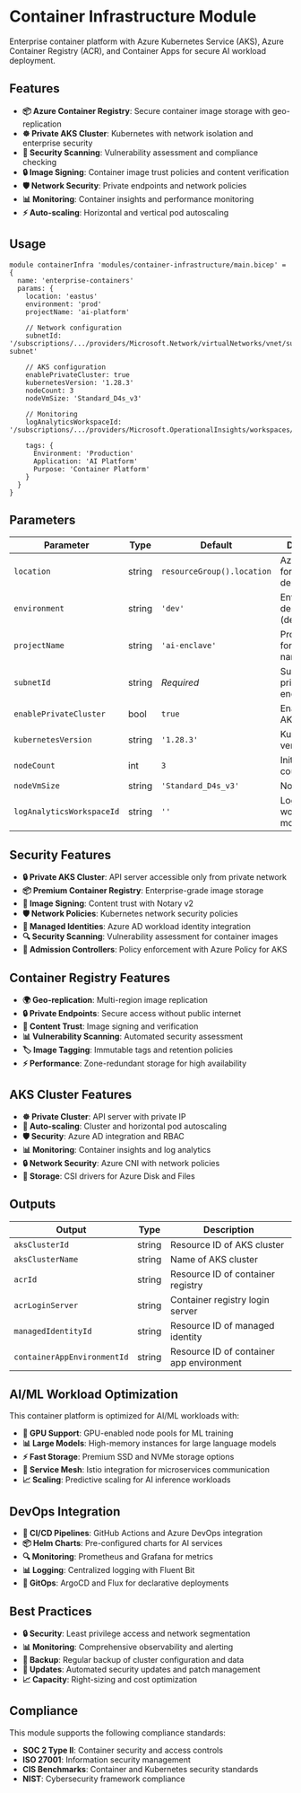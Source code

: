 # Container Infrastructure Module

Enterprise container platform with Azure Kubernetes Service (AKS), Azure Container Registry (ACR), and Container Apps for secure AI workload deployment.

## Features

- **📦 Azure Container Registry**: Secure container image storage with geo-replication
- **☸️ Private AKS Cluster**: Kubernetes with network isolation and enterprise security
- **🔐 Security Scanning**: Vulnerability assessment and compliance checking
- **🔒 Image Signing**: Container image trust policies and content verification
- **🛡️ Network Security**: Private endpoints and network policies
- **📊 Monitoring**: Container insights and performance monitoring
- **⚡ Auto-scaling**: Horizontal and vertical pod autoscaling

## Usage

```bicep
module containerInfra 'modules/container-infrastructure/main.bicep' = {
  name: 'enterprise-containers'
  params: {
    location: 'eastus'
    environment: 'prod'
    projectName: 'ai-platform'
    
    // Network configuration
    subnetId: '/subscriptions/.../providers/Microsoft.Network/virtualNetworks/vnet/subnets/container-subnet'
    
    // AKS configuration
    enablePrivateCluster: true
    kubernetesVersion: '1.28.3'
    nodeCount: 3
    nodeVmSize: 'Standard_D4s_v3'
    
    // Monitoring
    logAnalyticsWorkspaceId: '/subscriptions/.../providers/Microsoft.OperationalInsights/workspaces/logs'
    
    tags: {
      Environment: 'Production'
      Application: 'AI Platform'
      Purpose: 'Container Platform'
    }
  }
}
```

## Parameters

| Parameter | Type | Default | Description |
|-----------|------|---------|-------------|
| `location` | string | `resourceGroup().location` | Azure region for deployment |
| `environment` | string | `'dev'` | Environment designation (dev/test/prod) |
| `projectName` | string | `'ai-enclave'` | Project name for resource naming |
| `subnetId` | string | *Required* | Subnet ID for private endpoints |
| `enablePrivateCluster` | bool | `true` | Enable private AKS cluster |
| `kubernetesVersion` | string | `'1.28.3'` | Kubernetes version |
| `nodeCount` | int | `3` | Initial node count |
| `nodeVmSize` | string | `'Standard_D4s_v3'` | Node VM size |
| `logAnalyticsWorkspaceId` | string | `''` | Log Analytics workspace for monitoring |

## Security Features

- **🔒 Private AKS Cluster**: API server accessible only from private network
- **📦 Premium Container Registry**: Enterprise-grade image storage
- **🔐 Image Signing**: Content trust with Notary v2
- **🛡️ Network Policies**: Kubernetes network security policies
- **👤 Managed Identities**: Azure AD workload identity integration
- **🔍 Security Scanning**: Vulnerability assessment for container images
- **🚫 Admission Controllers**: Policy enforcement with Azure Policy for AKS

## Container Registry Features

- **🌍 Geo-replication**: Multi-region image replication
- **🔒 Private Endpoints**: Secure access without public internet
- **🔐 Content Trust**: Image signing and verification
- **📊 Vulnerability Scanning**: Automated security assessment
- **🏷️ Image Tagging**: Immutable tags and retention policies
- **⚡ Performance**: Zone-redundant storage for high availability

## AKS Cluster Features

- **☸️ Private Cluster**: API server with private IP
- **🔄 Auto-scaling**: Cluster and horizontal pod autoscaling
- **🛡️ Security**: Azure AD integration and RBAC
- **📊 Monitoring**: Container insights and log analytics
- **🔒 Network Security**: Azure CNI with network policies
- **💾 Storage**: CSI drivers for Azure Disk and Files

## Outputs

| Output | Type | Description |
|--------|------|-------------|
| `aksClusterId` | string | Resource ID of AKS cluster |
| `aksClusterName` | string | Name of AKS cluster |
| `acrId` | string | Resource ID of container registry |
| `acrLoginServer` | string | Container registry login server |
| `managedIdentityId` | string | Resource ID of managed identity |
| `containerAppEnvironmentId` | string | Resource ID of container app environment |

## AI/ML Workload Optimization

This container platform is optimized for AI/ML workloads with:
- **🤖 GPU Support**: GPU-enabled node pools for ML training
- **📊 Large Models**: High-memory instances for large language models
- **⚡ Fast Storage**: Premium SSD and NVMe storage options
- **🔗 Service Mesh**: Istio integration for microservices communication
- **📈 Scaling**: Predictive scaling for AI inference workloads

## DevOps Integration

- **🔄 CI/CD Pipelines**: GitHub Actions and Azure DevOps integration
- **📦 Helm Charts**: Pre-configured charts for AI services
- **🔍 Monitoring**: Prometheus and Grafana for metrics
- **📊 Logging**: Centralized logging with Fluent Bit
- **🚀 GitOps**: ArgoCD and Flux for declarative deployments

## Best Practices

- **🔒 Security**: Least privilege access and network segmentation
- **📊 Monitoring**: Comprehensive observability and alerting
- **💾 Backup**: Regular backup of cluster configuration and data
- **🔄 Updates**: Automated security updates and patch management
- **📈 Capacity**: Right-sizing and cost optimization

## Compliance

This module supports the following compliance standards:
- **SOC 2 Type II**: Container security and access controls
- **ISO 27001**: Information security management
- **CIS Benchmarks**: Container and Kubernetes security standards
- **NIST**: Cybersecurity framework compliance
